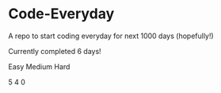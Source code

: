# Code-Everyday

A repo to start coding everyday for next 1000 days (hopefully!)

Currently completed 6 days!

Easy			Medium		Hard

5			4			0